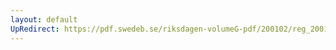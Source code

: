 ```yaml
---
layout: default
UpRedirect: https://pdf.swedeb.se/riksdagen-volumeG-pdf/200102/reg_200102/reg_200102_0405.pdf
---
```

